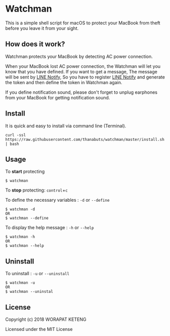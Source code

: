 # Watchman
This is a simple shell script for macOS to protect your MacBook from theft before you leave it from your sight.

## How does it work?
Watchman protects your MacBook by detecting AC power connection.

When your MacBook lost AC power connection, the Watchman will let you know that you have defined.
If you want to get a message, The message will be sent by [LINE Notify](https://notify-bot.line.me/en/), So you have to register [LINE Notify](https://notify-bot.line.me/en/) and generate the token and then define the token in Watchman again.

If you define notification sound, please don't forget to unplug earphones from your MacBook for getting notification sound.

## Install
It is quick and easy to install via command line (Terminal).
```
curl -ssl https://raw.githubusercontent.com/thanabuts/watchman/master/install.sh | bash
```

## Usage
To <b>start</b> protecting
```
$ watchman
```

To <b>stop</b> protecting: `control`+`c`

To define the necessary variables : `-d` or `--define`
```
$ watchman -d
OR
$ watchman --define
```

To display the help message : `-h` or `--help`
```
$ watchman -h
OR
$ watchman --help
```

## Uninstall
To uninstall :  `-u` or `--uninstall`
```
$ watchman -u
OR
$ watchman --uninstal
```

## License
Copyright (c) 2018 WORAPAT KETENG

Licensed under the MIT License
